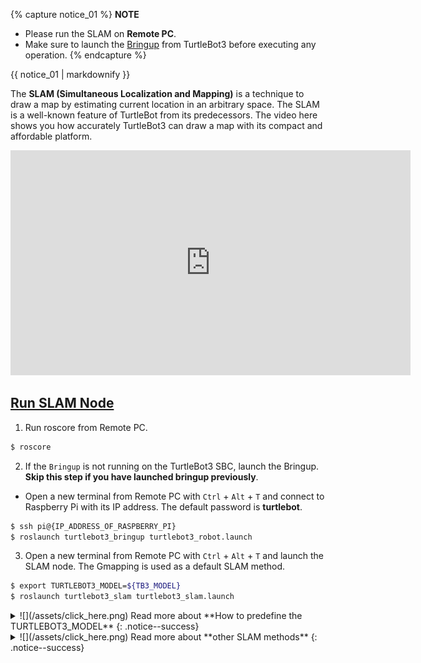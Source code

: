
{% capture notice_01 %}
**NOTE**
- Please run the SLAM on **Remote PC**.
- Make sure to launch the [Bringup](/docs/en/platform/turtlebot3/bringup) from TurtleBot3 before executing any operation.
{% endcapture %}
<div class="notice--info">{{ notice_01 | markdownify }}</div>

The **SLAM (Simultaneous Localization and Mapping)** is a technique to draw a map by estimating current location in an arbitrary space. The SLAM is a well-known feature of TurtleBot from its predecessors. The video here shows you how accurately TurtleBot3 can draw a map with its compact and affordable platform.

<iframe width="640" height="360" src="https://www.youtube.com/embed/lkW4-dG2BCY" frameborder="0" allowfullscreen></iframe>

## [Run SLAM Node](#run-slam-node)

1. Run roscore from Remote PC.
  ```bash
$ roscore
  ```

2. If the `Bringup` is not running on the TurtleBot3 SBC, launch the Bringup. **Skip this step if you have launched bringup previously**.  
  - Open a new terminal from Remote PC with `Ctrl` + `Alt` + `T` and connect to Raspberry Pi with its IP address.
The default password is **turtlebot**.  
  ```bash
$ ssh pi@{IP_ADDRESS_OF_RASPBERRY_PI}
$ roslaunch turtlebot3_bringup turtlebot3_robot.launch
  ```

3. Open a new terminal from Remote PC with `Ctrl` + `Alt` + `T` and launch the SLAM node. The Gmapping is used as a default SLAM method.
  ```bash
$ export TURTLEBOT3_MODEL=${TB3_MODEL}
$ roslaunch turtlebot3_slam turtlebot3_slam.launch
  ```

<details>
<summary id="summary_for_foreins" style="outline: inherit;">
![](/assets/click_here.png) Read more about **How to predefine the TURTLEBOT3_MODEL**
{: .notice--success}
</summary>
The `export TURTLEBOT3_MODEL=${TB3_MODEL}` command can be omitted if the **TURTLEBOT3_MODEL** parameter is predefined in the `.bashrc` file. The `.bashrc` file is automatically loaded when a terminal window is created.  

- Example of defining TurtlBot3 Burger as a default.  
```bash
$ echo 'export TURTLEBOT3_MODEL=burger' >> ~/.bashrc
$ source ~/.bashrc
```

- Example of defining TurtlBot3 Waffle Pi as a default.  
```bash
$ echo 'export TURTLEBOT3_MODEL=waffle_pi' >> ~/.bashrc
$ source ~/.bashrc
```
</details>

<details>
<summary id="summary_for_foreins" style="outline: inherit;">
![](/assets/click_here.png) Read more about **other SLAM methods**
{: .notice--success}
</summary>
- **Gmapping** ([ROS WIKI](http://wiki.ros.org/gmapping), [Github](https://github.com/ros-perception/slam_gmapping))
  1. Install dependent packages on PC.  
    Packages related to Gmapping have already been installed on [PC Setup](/docs/en/platform/turtlebot3/quick-start) section.
  2. Launch the Gmapping SLAM node.
  ```bash
  $ roslaunch turtlebot3_slam turtlebot3_slam.launch slam_methods:=gmapping
  ```
- **Cartographer** ([ROS WIKI](http://wiki.ros.org/cartographer), [Github](https://github.com/googlecartographer/cartographer))
  1. Download and build packages on PC.  
  The Cartographer package developed by Google supports ROS1 Kinetic with 0.2.0 version. So if you need to use Cartogrpher on Kinetic, you should download and build the source code as follows instead of installing with the binary packages. Please refer to [official wiki page](https://google-cartographer-ros.readthedocs.io/en/latest/#building-installation) for more detailed installation instructions.
  ```bash
  $ sudo apt-get install ninja-build libceres-dev libprotobuf-dev protobuf-compiler libprotoc-dev
  $ cd ~/catkin_ws/src
  $ git clone https://github.com/googlecartographer/cartographer.git
  $ git clone https://github.com/googlecartographer/cartographer_ros.git
  $ cd ~/catkin_ws
  $ src/cartographer/scripts/install_proto3.sh
  $ rm -rf protobuf/
  $ rosdep install --from-paths src --ignore-src -r -y --os=ubuntu:xenial
  $ catkin_make_isolated --install --use-ninja
  ```
  2. Launch the Cartographer SLAM node.
  ```bash
  $ source ~/catkin_ws/install_isolated/setup.bash
  $ roslaunch turtlebot3_slam turtlebot3_slam.launch slam_methods:=cartographer
  ```
- **Hector** ([ROS WIKI](http://wiki.ros.org/hector_slam), [Github](https://github.com/tu-darmstadt-ros-pkg/hector_slam))
  1. Install dependent packages on PC.
  ```bash
  $ sudo apt-get install ros-kinetic-hector-mapping
  ```
  2. Launch the Hector SLAM node.
  ```bash
  $ roslaunch turtlebot3_slam turtlebot3_slam.launch slam_methods:=hector
  ```
- **Karto** ([ROS WIKI](http://wiki.ros.org/slam_karto), [Github](https://github.com/ros-perception/slam_karto))
  1. Install dependent packages on PC.
  ```bash
  $ sudo apt-get install ros-kinetic-slam-karto
  ```
  2. Launch the Karto SLAM node.
  ```bash
  $ roslaunch turtlebot3_slam turtlebot3_slam.launch slam_methods:=karto
  ```
- **Frontier Exploration** ([ROS WIKI](http://wiki.ros.org/frontier_exploration), [Github](https://github.com/paulbovbel/frontier_exploration))  
  Frontier Exploration uses gmapping, and the following packages should be installed.  
  1. Install dependent packages on PC.
  ```bash
  $ sudo apt-get install ros-kinetic-frontier-exploration ros-kinetic-navigation-stage
  ```
  2. Launch the Frontier Exploration SLAM node.
  ```bash
  $ roslaunch turtlebot3_slam turtlebot3_slam.launch slam_methods:=frontier_exploration
  ```  
</details>
